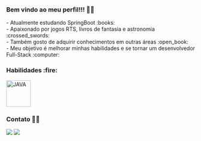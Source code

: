 ### Bem vindo ao meu perfil!!! :raising_hand_man:

<p> - Atualmente estudando SpringBoot :books: <br>
    - Apaixonado por jogos RTS, livros de fantasia e astronomia :crossed_swords: <br>
    - Também gosto de adquirir conhecimentos em outras áreas :open_book: <br>
    - Meu objetivo é melhorar minhas habilidades e se tornar um desenvolvedor Full-Stack :computer: <br> </p>
    
<div style="display: inline_block">
<h3> Habilidades :fire: </h3>
<img align="center" alt="JAVA" height="70" width="65" style="max-width:100%" src="https://cdn.jsdelivr.net/gh/devicons/devicon/icons/java/java-original-wordmark.svg"/>

### Contato  :man_technologist:
<a href="https://www.linkedin.com/in/brendoviegas"><img src="https://img.shields.io/badge/-Brendo%20Viegas-0077B5?style=flat-square&logo=Linkedin&logoColor=white"/></a>
<a href="mailto:brendoviegash@gmail.com"><img src="https://img.shields.io/badge/-brendoviegash@gmail.com-D14836?style=flat-square&logo=Gmail&logoColor=white"/></a></div>
